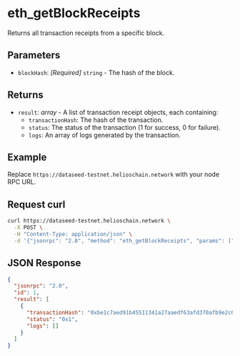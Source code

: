 # eth_getBlockReceipts

Returns all transaction receipts from a specific block.

## Parameters

- `blockHash`: *[Required]* `string` - The hash of the block.

## Returns

- `result`: *array* - A list of transaction receipt objects, each containing:
  - `transactionHash`: The hash of the transaction.
  - `status`: The status of the transaction (1 for success, 0 for failure).
  - `logs`: An array of logs generated by the transaction.

## Example

Replace `https://dataseed-testnet.helioschain.network` with your node RPC URL.

## Request curl
```sh
curl https://dataseed-testnet.helioschain.network \
  -X POST \
  -H "Content-Type: application/json" \
  -d '{"jsonrpc": "2.0", "method": "eth_getBlockReceipts", "params": ["0xfd3c1bc0319e6b006b43b0cc356ab9b366150b3d4a664bd1fba73ba45ad3b732"], "id": 1}'
```

## JSON Response
```json
{
  "jsonrpc": "2.0",
  "id": 1,
  "result": [
    {
      "transactionHash": "0xbe1c7aed91b45511341a27aaedf63afd370afb9e2c01c593fb02804d0325debf",
      "status": "0x1",
      "logs": []
    }
  ]
}
```
